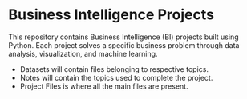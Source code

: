 # Business Intelligence Projects

This repository contains Business Intelligence (BI) projects built using Python. Each project solves a specific business problem through data analysis, visualization, and machine learning.

- Datasets will contain files belonging to respective topics.
- Notes will contain the topics used to complete the project.
- Project Files is where all the main files are present.
